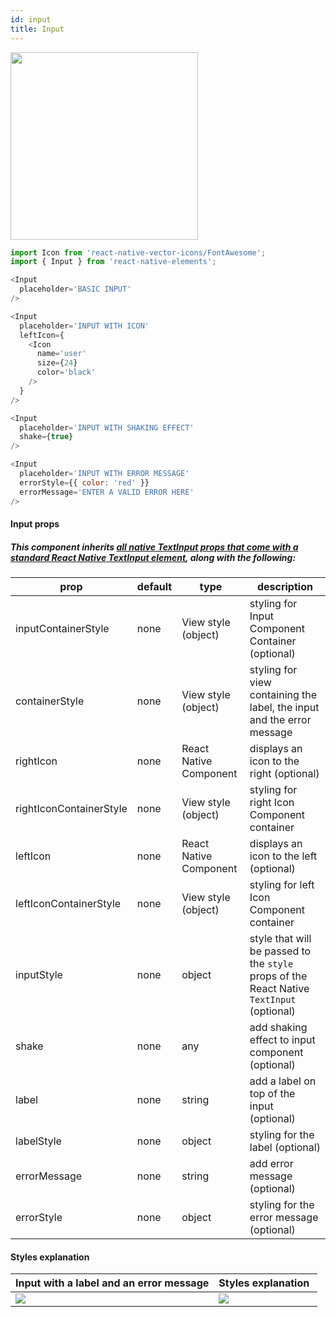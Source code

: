 ```yaml
---
id: input
title: Input
---
```


<img src="/react-native-elements/img/input.png" width="300"/>

```js
import Icon from 'react-native-vector-icons/FontAwesome';
import { Input } from 'react-native-elements';

<Input
  placeholder='BASIC INPUT'
/>

<Input
  placeholder='INPUT WITH ICON'
  leftIcon={
    <Icon
      name='user'
      size={24}
      color='black'
    />
  }
/>

<Input
  placeholder='INPUT WITH SHAKING EFFECT'
  shake={true}
/>

<Input
  placeholder='INPUT WITH ERROR MESSAGE'
  errorStyle={{ color: 'red' }}
  errorMessage='ENTER A VALID ERROR HERE'
/>
```

#### Input props

##### This component inherits [all native TextInput props that come with a standard React Native TextInput element](https://facebook.github.io/react-native/docs/textinput.html), along with the following:

| prop                         | default | type                   | description                                                                               |
| ---------------------------- | ------- | ---------------------- | ----------------------------------------------------------------------------------------- |
| inputContainerStyle          | none    | View style (object)    | styling for Input Component Container (optional)                                          |
| containerStyle               | none    | View style (object)    | styling for view containing the label, the input and the error message                    |
| rightIcon                    | none    | React Native Component | displays an icon to the right (optional)                                                  |
| rightIconContainerStyle      | none    | View style (object)    | styling for right Icon Component container                                                |
| leftIcon                     | none    | React Native Component | displays an icon to the left (optional)                                                   |
| leftIconContainerStyle       | none    | View style (object)    | styling for left Icon Component container                                                 |
| inputStyle                   | none    | object                 | style that will be passed to the `style` props of the React Native `TextInput` (optional) |
| shake                        | none    | any                    | add shaking effect to input component (optional)                                          |
| label                        | none    | string                 | add a label on top of the input (optional)                                                |
| labelStyle                   | none    | object                 | styling for the label (optional)                                                          |
| errorMessage                 | none    | string                 | add error message (optional)                                                              |
| errorStyle                   | none    | object                 | styling for the error message (optional)                                                  |


#### Styles explanation

| Input with a label and an error message                                 | Styles explanation                                                  |
| ----------------------------------------------------------------------- | ------------------------------------------------------------------- |
|<img src="/react-native-elements/img/input_without_explanation.png" />   | <img src="/react-native-elements/img/input_with_explanation.png" /> |
